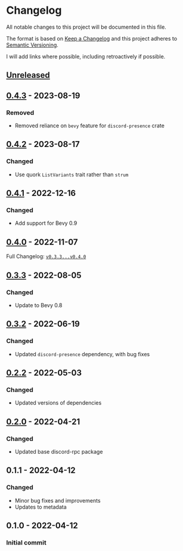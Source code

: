 # Changelog

All notable changes to this project will be documented in this file.

The format is based on [Keep a Changelog](http://keepachangelog.com/en/1.0.0/)
and this project adheres to [Semantic Versioning](http://semver.org/spec/v2.0.0.html).

I will add links where possible, including retroactively if possible.

## [Unreleased](https://github.com/jewlexx/discord-presence/tree/trunk)

## [0.4.3](https://github.com/jewlexx/bevy-discord-rpc/releases/tag/v0.4.3) - 2023-08-19

### Removed

- Removed reliance on `bevy` feature for `discord-presence` crate

## [0.4.2](https://github.com/jewlexx/bevy-discord-rpc/releases/tag/v0.4.2) - 2023-08-17

### Changed

- Use quork `ListVariants` trait rather than `strum`

## [0.4.1](https://github.com/jewlexx/bevy-discord-rpc/releases/tag/v0.4.1) - 2022-12-16

### Changed

- Add support for Bevy 0.9

## [0.4.0](https://github.com/jewlexx/bevy-discord-rpc/releases/tag/v0.4.0) - 2022-11-07

Full Changelog: [`v0.3.3...v0.4.0`](https://github.com/jewlexx/bevy-discord-rpc/compare/v0.3.3...v0.4.0)

## [0.3.3](https://github.com/jewlexx/bevy-discord-rpc/releases/tag/v0.3.3) - 2022-08-05

### Changed

- Update to Bevy 0.8

## [0.3.2](https://github.com/jewlexx/bevy-discord-rpc/releases/tag/0.2.3) - 2022-06-19

### Changed

- Updated `discord-presence` dependency, with bug fixes

## [0.2.2](https://github.com/jewlexx/discord-presence/releases/tag/bevy-discord-rpc%400.2.2) - 2022-05-03

### Changed

- Updated versions of dependencies

## [0.2.0](https://github.com/jewlexx/discord-presence/releases/tag/bevy-discord-rpc%400.2.0) - 2022-04-21

### Changed

- Updated base discord-rpc package

## 0.1.1 - 2022-04-12

### Changed

- Minor bug fixes and improvements
- Updates to metadata

## 0.1.0 - 2022-04-12

### Initial commit
